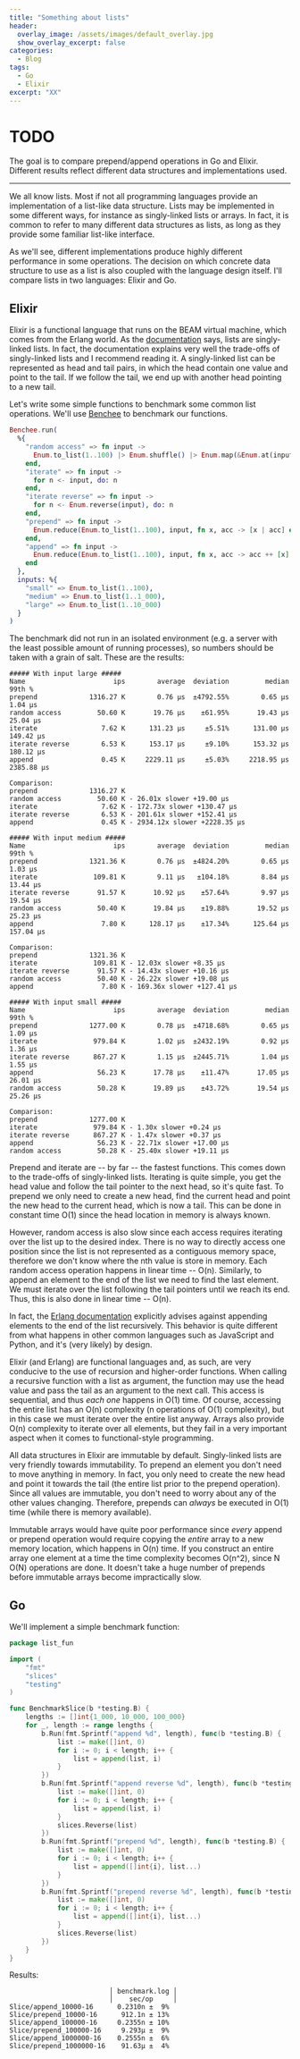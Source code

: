 ```yaml
---
title: "Something about lists"
header:
  overlay_image: /assets/images/default_overlay.jpg
  show_overlay_excerpt: false
categories:
  - Blog
tags:
  - Go
  - Elixir
excerpt: "XX"
---
```


# TODO

The goal is to compare prepend/append operations in Go and Elixir. Different results reflect different data structures and implementations used.

------------------

We all know lists. Most if not all programming languages provide an implementation of a list-like data structure. Lists may be implemented in some different ways, for instance as singly-linked lists or arrays. In fact, it is common to refer to many different data structures as lists, as long as they provide some familiar list-like interface.

As we'll see, different implementations produce highly different performance in some operations. The decision on which concrete data structure to use as a list is also coupled with the language design itself. I'll compare lists in two languages: Elixir and Go.

## Elixir

Elixir is a functional language that runs on the BEAM virtual machine, which comes from the Erlang world. As the [documentation](https://hexdocs.pm/elixir/1.12/List.html) says, lists are singly-linked lists. In fact, the documentation explains very well the trade-offs of singly-linked lists and I recommend reading it. A singly-linked list can be represented as head and tail pairs, in which the head contain one value and point to the tail. If we follow the tail, we end up with another head pointing to a new tail.

Let's write some simple functions to benchmark some common list operations. We'll use [Benchee](https://github.com/bencheeorg/benchee) to benchmark our functions.

```elixir
Benchee.run(
  %{
    "random access" => fn input ->
      Enum.to_list(1..100) |> Enum.shuffle() |> Enum.map(&Enum.at(input, &1))
    end,
    "iterate" => fn input ->
      for n <- input, do: n
    end,
    "iterate reverse" => fn input ->
      for n <- Enum.reverse(input), do: n
    end,
    "prepend" => fn input ->
      Enum.reduce(Enum.to_list(1..100), input, fn x, acc -> [x | acc] end)
    end,
    "append" => fn input ->
      Enum.reduce(Enum.to_list(1..100), input, fn x, acc -> acc ++ [x] end)
    end
  },
  inputs: %{
    "small" => Enum.to_list(1..100),
    "medium" => Enum.to_list(1..1_000),
    "large" => Enum.to_list(1..10_000)
  }
)
```

The benchmark did not run in an isolated environment (e.g. a server with the least possible amount of running processes), so numbers should be taken with a grain of salt. These are the results:

```
##### With input large #####
Name                      ips        average  deviation         median         99th %
prepend             1316.27 K        0.76 μs  ±4792.55%        0.65 μs        1.04 μs
random access         50.60 K       19.76 μs    ±61.95%       19.43 μs       25.04 μs
iterate                7.62 K      131.23 μs     ±5.51%      131.00 μs      149.42 μs
iterate reverse        6.53 K      153.17 μs     ±9.10%      153.32 μs      180.12 μs
append                 0.45 K     2229.11 μs     ±5.03%     2218.95 μs     2385.88 μs

Comparison: 
prepend             1316.27 K
random access         50.60 K - 26.01x slower +19.00 μs
iterate                7.62 K - 172.73x slower +130.47 μs
iterate reverse        6.53 K - 201.61x slower +152.41 μs
append                 0.45 K - 2934.12x slower +2228.35 μs

##### With input medium #####
Name                      ips        average  deviation         median         99th %
prepend             1321.36 K        0.76 μs  ±4824.20%        0.65 μs        1.03 μs
iterate              109.81 K        9.11 μs   ±104.18%        8.84 μs       13.44 μs
iterate reverse       91.57 K       10.92 μs    ±57.64%        9.97 μs       19.54 μs
random access         50.40 K       19.84 μs    ±19.88%       19.52 μs       25.23 μs
append                 7.80 K      128.17 μs    ±17.34%      125.64 μs      157.04 μs

Comparison: 
prepend             1321.36 K
iterate              109.81 K - 12.03x slower +8.35 μs
iterate reverse       91.57 K - 14.43x slower +10.16 μs
random access         50.40 K - 26.22x slower +19.08 μs
append                 7.80 K - 169.36x slower +127.41 μs

##### With input small #####
Name                      ips        average  deviation         median         99th %
prepend             1277.00 K        0.78 μs  ±4718.68%        0.65 μs        1.09 μs
iterate              979.84 K        1.02 μs  ±2432.19%        0.92 μs        1.36 μs
iterate reverse      867.27 K        1.15 μs  ±2445.71%        1.04 μs        1.55 μs
append                56.23 K       17.78 μs    ±11.47%       17.05 μs       26.01 μs
random access         50.28 K       19.89 μs    ±43.72%       19.54 μs       25.26 μs

Comparison: 
prepend             1277.00 K
iterate              979.84 K - 1.30x slower +0.24 μs
iterate reverse      867.27 K - 1.47x slower +0.37 μs
append                56.23 K - 22.71x slower +17.00 μs
random access         50.28 K - 25.40x slower +19.11 μs
```

Prepend and iterate are -- by far -- the fastest functions. This comes down to the trade-offs of singly-linked lists. Iterating is quite simple, you get the head value and follow the tail pointer to the next head, so it's quite fast. To prepend we only need to create a new head, find the current head and point the new head to the current head, which is now a tail. This can be done in constant time O(1) since the head location in memory is always known.

However, random access is also slow since each access requires iterating over the list up to the desired index. There is no way to directly access one position since the list is not represented as a contiguous memory space, therefore we don't know where the nth value is store in memory. Each random access operation happens in linear time -- O(n). Similarly, to append an element to the end of the list we need to find the last element. We must iterate over the list following the tail pointers until we reach its end. Thus, this is also done in linear time -- O(n).

In fact, the [Erlang documentation](https://www.erlang.org/doc/system/listhandling) explicitly advises against appending elements to the end of the list recursively. This behavior is quite different from what happens in other common languages such as JavaScript and Python, and it's (very likely) by design.

Elixir (and Erlang) are functional languages and, as such, are very conducive to the use of recursion and higher-order functions. When calling a recursive function with a list as argument, the function may use the head value and pass the tail as an argument to the next call. This access is sequential, and thus _each one_ happens in O(1) time. Of course, accessing the entire list has an O(n) complexity (n operations of O(1) complexity), but in this case we must iterate over the entire list anyway. Arrays also provide O(n) complexity to iterate over all elements, but they fail in a very important aspect when it comes to functional-style programming.

All data structures in Elixir are immutable by default. Singly-linked lists are very friendly towards immutability. To prepend an element you don't need to move anything in memory. In fact, you only need to create the new head and point it towards the tail (the entire list prior to the prepend operation). Since all values are immutable, you don't need to worry about any of the other values changing. Therefore, prepends can _always_ be executed in O(1) time (while there is memory available).

Immutable arrays would have quite poor performance since _every_ append or prepend operation would require copying the _entire_ array to a new memory location, which happens in O(n) time. If you construct an entire array one element at a time the time complexity becomes O(n^2), since N O(N) operations are done. It doesn't take a huge number of prepends before immutable arrays become impractically slow.

## Go

We'll implement a simple benchmark function:

```go
package list_fun

import (
	"fmt"
	"slices"
	"testing"
)

func BenchmarkSlice(b *testing.B) {
	lengths := []int{1_000, 10_000, 100_000}
	for _, length := range lengths {
		b.Run(fmt.Sprintf("append %d", length), func(b *testing.B) {
			list := make([]int, 0)
			for i := 0; i < length; i++ {
				list = append(list, i)
			}
		})
		b.Run(fmt.Sprintf("append reverse %d", length), func(b *testing.B) {
			list := make([]int, 0)
			for i := 0; i < length; i++ {
				list = append(list, i)
			}
			slices.Reverse(list)
		})
		b.Run(fmt.Sprintf("prepend %d", length), func(b *testing.B) {
			list := make([]int, 0)
			for i := 0; i < length; i++ {
				list = append([]int{i}, list...)
			}
		})
		b.Run(fmt.Sprintf("prepend reverse %d", length), func(b *testing.B) {
			list := make([]int, 0)
			for i := 0; i < length; i++ {
				list = append([]int{i}, list...)
			}
			slices.Reverse(list)
		})
	}
}
```

Results:

```
                         │ benchmark.log │
                         │    sec/op     │
Slice/append_10000-16      0.2310n ±  9%
Slice/prepend_10000-16      912.1n ± 13%
Slice/append_100000-16     0.2355n ± 10%
Slice/prepend_100000-16     9.293µ ±  9%
Slice/append_1000000-16    0.2555n ±  6%
Slice/prepend_1000000-16    91.63µ ±  4%
```

